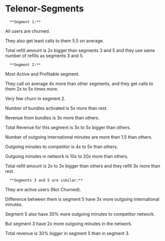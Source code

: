 # Telenor-Segments

      **Segment 1:**

All users are churned.

They also get least calls to them 5.5 on average.

Total refill amount is 2x bigger than segments 3 and 5 and they use same number of refills as segments 3 and 5.

      **Segment 2:**

Most Active and Profitable segment.

They call on average 4x more than other segments, and they get calls to them 2x to 5x times more.

Very few churn in segment 2.

Number of bundles activated is 5x more than rest.

Revenue from bundles is 3x more than others.

Total Revenue for this segment is 3x to 5x bigger than others.

Number of outgoing international minutes are more than 1.5 than others.

Outgoing minutes to competitor is 4x to 5x than others.

Outgoing minutes in network is 10x to 20x more than others.

Total refill amount is 2x to 3x bigger than others and they refill 3x more than rest.

      **Segments 3 and 5 are similar:**

They are active users (Not Churned).

Difference between them is segment 5 have 3x more outgoing international minutes.

Segment 5 also have 30% more outgoing minutes to competitor network.

But segment 3 have 2x more outgoing minutes in the network.

Total revenue is 30% bigger in segment 5 than in segment 3.
